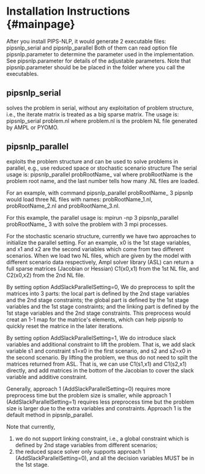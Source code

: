 
# Installation Instructions {#mainpage}

After you install PIPS-NLP, it would generate 2 executable files: pipsnlp_serial and pipsnlp_parallel
Both of them can read option file pipsnlp.parameter to determine the parameter used in the implementation. 
See pipsnlp.parameter for details of the adjustable parameters.
Note that pipsnlp.parameter should be be placed in the folder where you call the executables.


## pipsnlp_serial 
solves the problem in serial, without any exploitation of problem structure, i.e., the iterate matrix is treated as a big sparse matrix. 
The usage is:
	pipsnlp_serial problem.nl 
where problem.nl is the problem NL file generated by AMPL or PYOMO.

 
## pipsnlp_parallel 
exploits the problem structure and can be used to solve problems in parallel, e.g., use reduced space or stochastic scenario structure 
The serial usage is:
	pipsnlp_parallel probRootName_ val 
where probRootName is the problem root name, and the last number tells how many .NL files are loaded. 

For an example, with command
	pipsnlp_parallel probRootName_ 3
pipsnlp would load three NL files with names: probRootName_1.nl, probRootName_2.nl and probRootName_3.nl.

For this example, the parallel usage is:
	mpirun -np 3 pipsnlp_parallel probRootName_ 3
with solve the problem with 3 mpi processes.


For the stochastic scenario structure, currently we have two approaches to initialize the parallel setting.
For an example, x0 is the 1st stage variables, and x1 and x2 are the second variables which come from two different scenarios.
When we load two NL files, which are given by the model with different scenario data respectively, Ampl solver library (ASL) can return 
a full sparse matrices (Jacobian or Hessian) C1(x0,x1) from the 1st NL file, and C2(x0,x2) from the 2nd NL file.
 
By setting option AddSlackParallelSetting=0,
We do preprocess to split the matrices into 3 parts: the local part is defined by the 2nd stage variables and the 2nd stage constraints; the global part is defined by the 1st stage variables and the 1st stage constraints; and the linking part is defined by the 1st stage variables and the 2nd stage constraints. 
This preprocess would creat an 1-1 map for the matrice's elements, which can help pipsnlp to quickly reset the matrice in the later iterations.

By setting option AddSlackParallelSetting=1,
We do introduce slack variables and additional constraint to lift the problem. That is, we add slack variable s1 and constraint s1=x0 in the first scenario, and s2 and s2=x0 in the second scenario. By lifting the problem, we thus do not need to spilt the matrices returned from ASL. That is, we can use C1(s1,x1) and C1(s2,x1) directly, and add matrices in the bottom of the Jacobian to cover the slack variable and additive constraint.

Generally, approach 1 (AddSlackParallelSetting=0) requires more preprocess time but the problem size is smaller, while approach 1 (AddSlackParallelSetting=1) requires less preprocess time but the problem size is larger due to the extra variables and constraints. Approach 1 is the default method in pipsnlp_parallel.


Note that currently, 
1. we do not support linking constraint, i.e., a global constraint which is defined by 2nd stage variables from different scenarios;
2. the reduced space solver only supports approach 1 (AddSlackParallelSetting=0), and all the decision variables MUST be in the 1st stage.








